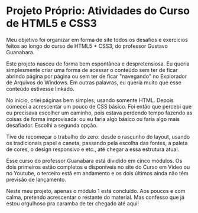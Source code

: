<h1>Projeto Próprio: Atividades do Curso de HTML5 e CSS3</h1>

<p>Meu objetivo foi organizar em forma de site todos os desafios e exercícios feitos ao longo do curso de HTML5 + CSS3, do professor Gustavo Guanabara.</p>

<p>Este projeto nasceu de forma bem espontânea e despretensiosa. Eu queria simplesmente criar uma forma de acessar o conteúdo sem ter de ficar abrindo página por página ou sem ter de ficar "navegando" no Explorador de Arquivos do Windows. Em outras palavras, eu queria muito que esse conteúdo estivesse linkado.</p>

<p>No início, criei páginas bem simples, usando somente HTML. Depois comecei a acrescentar um pouco de CSS básico. Foi então que percebi que eu precisava escolher um caminho, pois estava perdendo tempo fazendo as coisas de forma improvisada: ou eu faria algo básico ou faria algo mais desafiador. Escolhi a segunda opção.</p>

<p>Tive de recomeçar o trabalho do zero: desde o rascunho do layout, usando os tradicionais papel e caneta, passando pela escolha das fontes, a paleta de cores, o design responsivo e etc., até chegar a essa estrutura atual.</p>

<p>Esse curso do professor Guanabara está dividido em cinco módulos. Os dois primeiros estão completos e disponíveis no site do Curso em Vídeo ou no Youtube, o terceiro está em andamento e os dois últimos ainda não têm previsão de lançamento.</p>

<p>Neste meu projeto, apenas o módulo 1 está concluído. Aos poucos e com calma, pretendo acrescentar o restante do material. Mas confesso que já estou orgulhoso pra caramba de ter chegado até aqui!</p>